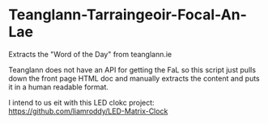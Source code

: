 # Teanglann-Tarraingeoir-Focal-An-Lae

Extracts the "Word of the Day" from teanglann.ie

Teanglann does not have an API for getting the FaL so this script just pulls down the front page HTML doc and manually extracts the content and puts it in a human readable format.

I intend to us eit with this LED clokc project: https://github.com/liamroddy/LED-Matrix-Clock 
